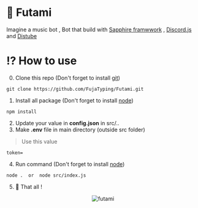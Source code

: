 # 💙 Futami
Imagine a music bot , Bot that build with [Sapphire framwwork](sapphirejs.dev) , [Discord.js](https://discordjs.guide/#before-you-begin) and [Distube](https://distube.js.org/)

# ⁉ How to use
0. Clone this repo (Don't forget to install [git](https://git-scm.com/downloads))
```
git clone https://github.com/FujaTyping/Futami.git
```
1. Install all package (Don't forget to install [node](https://nodejs.org/en/download))
```
npm install
```
2. Update your value in **config.json** in src/.. <br>
3. Make **.env** file in main directory (outside src folder)
> Use this value
```
token=
```
4. Run command (Don't forget to install [node](https://nodejs.org/en/download))
```
node .  or  node src/index.js
```
5. 🎉 That all !

<p align="center"> <img src="https://count.getloli.com/get/@futami?theme=moebooru" alt="futami" /> </p>
